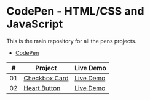 # CodePen - HTML/CSS and JavaScript

This is the main repository for all the pens projects.

- [CodePen](https://codepen.io/fireblader/)

|  #  | Project                                                                       | Live Demo                            |
| :-: | ----------------------------------------------------------------------------- | ------------------------------------ |
| 01  | [Checkbox Card](https://github.com/fireblader/pens/tree/master/checkbox-card) | [Live Demo](https://cdpn.io/zYBxEWX) |
| 02  | [Heart Button](https://github.com/fireblader/pens/tree/master/heart-button)   | [Live Demo](https://cdpn.io/rNjByrR) |

